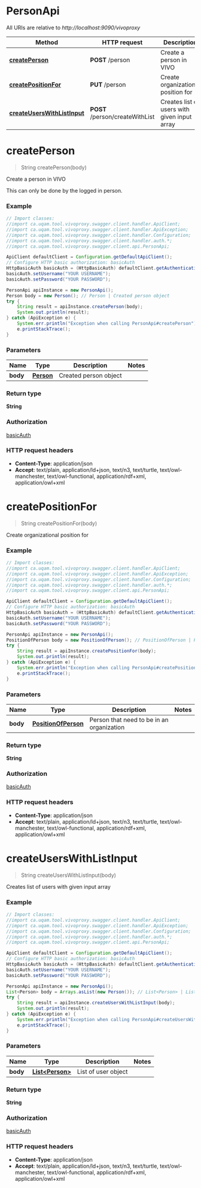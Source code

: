 # PersonApi

All URIs are relative to *http://localhost:9090/vivoproxy*

Method | HTTP request | Description
------------- | ------------- | -------------
[**createPerson**](PersonApi.md#createPerson) | **POST** /person | Create a person in VIVO
[**createPositionFor**](PersonApi.md#createPositionFor) | **PUT** /person | Create organizational position for
[**createUsersWithListInput**](PersonApi.md#createUsersWithListInput) | **POST** /person/createWithList | Creates list of users with given input array

<a name="createPerson"></a>
# **createPerson**
> String createPerson(body)

Create a person in VIVO

This can only be done by the logged in person.

### Example
```java
// Import classes:
//import ca.uqam.tool.vivoproxy.swagger.client.handler.ApiClient;
//import ca.uqam.tool.vivoproxy.swagger.client.handler.ApiException;
//import ca.uqam.tool.vivoproxy.swagger.client.handler.Configuration;
//import ca.uqam.tool.vivoproxy.swagger.client.handler.auth.*;
//import ca.uqam.tool.vivoproxy.swagger.client.api.PersonApi;

ApiClient defaultClient = Configuration.getDefaultApiClient();
// Configure HTTP basic authorization: basicAuth
HttpBasicAuth basicAuth = (HttpBasicAuth) defaultClient.getAuthentication("basicAuth");
basicAuth.setUsername("YOUR USERNAME");
basicAuth.setPassword("YOUR PASSWORD");

PersonApi apiInstance = new PersonApi();
Person body = new Person(); // Person | Created person object
try {
    String result = apiInstance.createPerson(body);
    System.out.println(result);
} catch (ApiException e) {
    System.err.println("Exception when calling PersonApi#createPerson");
    e.printStackTrace();
}
```

### Parameters

Name | Type | Description  | Notes
------------- | ------------- | ------------- | -------------
 **body** | [**Person**](Person.md)| Created person object |

### Return type

**String**

### Authorization

[basicAuth](../README.md#basicAuth)

### HTTP request headers

 - **Content-Type**: application/json
 - **Accept**: text/plain, application/ld+json, text/n3, text/turtle, text/owl-manchester, text/owl-functional, application/rdf+xml, application/owl+xml

<a name="createPositionFor"></a>
# **createPositionFor**
> String createPositionFor(body)

Create organizational position for

### Example
```java
// Import classes:
//import ca.uqam.tool.vivoproxy.swagger.client.handler.ApiClient;
//import ca.uqam.tool.vivoproxy.swagger.client.handler.ApiException;
//import ca.uqam.tool.vivoproxy.swagger.client.handler.Configuration;
//import ca.uqam.tool.vivoproxy.swagger.client.handler.auth.*;
//import ca.uqam.tool.vivoproxy.swagger.client.api.PersonApi;

ApiClient defaultClient = Configuration.getDefaultApiClient();
// Configure HTTP basic authorization: basicAuth
HttpBasicAuth basicAuth = (HttpBasicAuth) defaultClient.getAuthentication("basicAuth");
basicAuth.setUsername("YOUR USERNAME");
basicAuth.setPassword("YOUR PASSWORD");

PersonApi apiInstance = new PersonApi();
PositionOfPerson body = new PositionOfPerson(); // PositionOfPerson | Person that need to be in an organization
try {
    String result = apiInstance.createPositionFor(body);
    System.out.println(result);
} catch (ApiException e) {
    System.err.println("Exception when calling PersonApi#createPositionFor");
    e.printStackTrace();
}
```

### Parameters

Name | Type | Description  | Notes
------------- | ------------- | ------------- | -------------
 **body** | [**PositionOfPerson**](PositionOfPerson.md)| Person that need to be in an organization |

### Return type

**String**

### Authorization

[basicAuth](../README.md#basicAuth)

### HTTP request headers

 - **Content-Type**: application/json
 - **Accept**: text/plain, application/ld+json, text/n3, text/turtle, text/owl-manchester, text/owl-functional, application/rdf+xml, application/owl+xml

<a name="createUsersWithListInput"></a>
# **createUsersWithListInput**
> String createUsersWithListInput(body)

Creates list of users with given input array

### Example
```java
// Import classes:
//import ca.uqam.tool.vivoproxy.swagger.client.handler.ApiClient;
//import ca.uqam.tool.vivoproxy.swagger.client.handler.ApiException;
//import ca.uqam.tool.vivoproxy.swagger.client.handler.Configuration;
//import ca.uqam.tool.vivoproxy.swagger.client.handler.auth.*;
//import ca.uqam.tool.vivoproxy.swagger.client.api.PersonApi;

ApiClient defaultClient = Configuration.getDefaultApiClient();
// Configure HTTP basic authorization: basicAuth
HttpBasicAuth basicAuth = (HttpBasicAuth) defaultClient.getAuthentication("basicAuth");
basicAuth.setUsername("YOUR USERNAME");
basicAuth.setPassword("YOUR PASSWORD");

PersonApi apiInstance = new PersonApi();
List<Person> body = Arrays.asList(new Person()); // List<Person> | List of user object
try {
    String result = apiInstance.createUsersWithListInput(body);
    System.out.println(result);
} catch (ApiException e) {
    System.err.println("Exception when calling PersonApi#createUsersWithListInput");
    e.printStackTrace();
}
```

### Parameters

Name | Type | Description  | Notes
------------- | ------------- | ------------- | -------------
 **body** | [**List&lt;Person&gt;**](Person.md)| List of user object |

### Return type

**String**

### Authorization

[basicAuth](../README.md#basicAuth)

### HTTP request headers

 - **Content-Type**: application/json
 - **Accept**: text/plain, application/ld+json, text/n3, text/turtle, text/owl-manchester, text/owl-functional, application/rdf+xml, application/owl+xml

